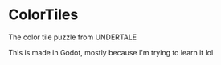 # ColorTiles
The color tile puzzle from UNDERTALE

This is made in Godot, mostly because I'm trying to learn it lol
